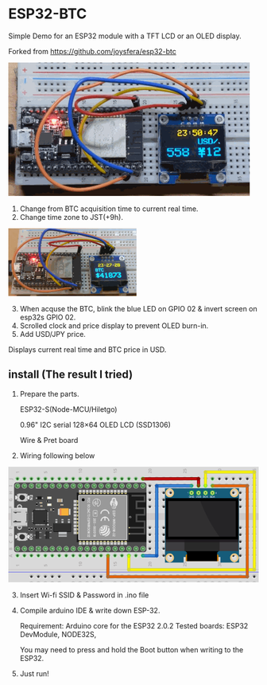 # ESP32-BTC
Simple Demo for an ESP32 module with a TFT LCD or an OLED display.

Forked from https://github.com/joysfera/esp32-btc

![checkbtc](220421BTCscroll.gif)


1. Change from BTC acquisition time to current real time.
2. Change time zone to JST(+9h).

![clock](220408BTCget.gif)

3. When acquse the BTC, blink the blue LED on GPIO 02 & invert screen on esp32s GPIO 02.
4. Scrolled clock and price display to prevent OLED burn-in.
5. Add USD/JPY price.

Displays current real time and BTC price in USD.

## install (The result I tried)
1. Prepare the parts.

   ESP32-S(Node-MCU/Hiletgo) 
   
   0.96" I2C serial 128×64 OLED LCD (SSD1306)
   
   Wire & Pret board
   
2. Wiring following below

![wire](ESP32stoOLED.png)

3. Insert Wi-fi SSID & Password in .ino file

4. Compile arduino IDE & write down ESP-32.

   Requirement: Arduino core for the ESP32 2.0.2
   Tested boards: ESP32 DevModule, NODE32S,
   

   You may need to press and hold the Boot button when writing to the ESP32.

5. Just run!

